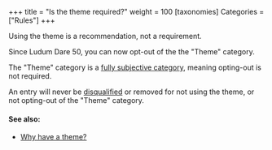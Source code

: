 +++
title = "Is the theme required?"
weight = 100
[taxonomies]
Categories = ["Rules"]
+++

Using the theme is a recommendation, not a requirement.

Since Ludum Dare 50, you can now opt-out of the the "Theme" category.

The "Theme" category is a [fully subjective category](/resources/questions/what-is-a-category), meaning opting-out is not required.

An entry will never be [disqualified](/resources/rules/#disqualification) or removed for not using the theme, or not opting-out of the "Theme" category.

#### See also:
* [Why have a theme?](/resources/questions/why-have-a-theme/)
